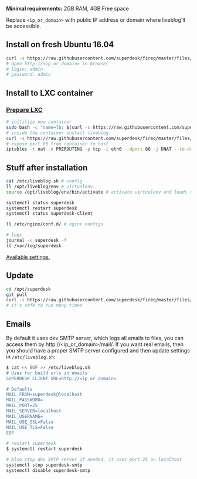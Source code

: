 **Minimal requirements:**
2GB RAM, 4GB Free space

Replace `<ip_or_domain>` with public IP address or domain where liveblog'll be accessible.

## Install on fresh Ubuntu 16.04
```sh
curl -s https://raw.githubusercontent.com/superdesk/fireq/master/files/liveblog/install | sudo bash
# Open http://<ip_or_domain> in browser
# login: admin
# password: admin
```

## Install to LXC container

### [Prepare LXC](../../docs/lxc.md)

```sh
# initilize new container
sudo bash -c "name=lb; $(curl -s https://raw.githubusercontent.com/superdesk/fireq/master/files/superdesk/lxc-init)"
# inside the container install liveblog
curl -s https://raw.githubusercontent.com/superdesk/fireq/master/files/liveblog/install | bash
# expose port 80 from container to host
iptables -t nat -A PREROUTING -p tcp -i eth0 --dport 80 -j DNAT --to-destination $(sudo lxc-info -iH -n lb)
```

## Stuff after installation
```sh
cat /etc/liveblog.sh # config
ll /opt/liveblog/env # virtualenv
source /opt/liveblog/env/bin/activate # activate virtualenv and loads variables from /etc/liveblog.sh

systemctl status superdesk
systemctl restart superdesk
systemctl status superdesk-client

ll /etc/nginx/conf.d/ # nginx configs

# logs
journal -u superdesk -f
ll /var/log/superdesk
```

[Available settings.](https://superdesk.readthedocs.io/en/latest/settings.html#default-settings)

## Update
```sh
cd /opt/superdesk
git pull
curl -s https://raw.githubusercontent.com/superdesk/fireq/master/files/liveblog/install | sudo bash
# it's safe to run many times
```

## Emails
By default it uses dev SMTP server, which logs all emails to files, you can access them by http://<ip_or_domain>/mail/. If you want real emails, then you should have a proper SMTP server configured and then update settings in `/etc/liveblog.sh`:
```sh
$ cat << EOF >> /etc/liveblog.sh
# Uses for build urls in emails
SUPERDESK_CLIENT_URL=http://<ip_or_domain>

# Defaults
MAIL_FROM=superdesk@localhost
MAIL_PASSWORD=
MAIL_PORT=25
MAIL_SERVER=localhost
MAIL_USERNAME=
MAIL_USE_SSL=False
MAIL_USE_TLS=False
EOF

# restart superdesk
$ systemctl restart superdesk

# Also stop dev SMTP server if needed, it uses port 25 on localhost
systemctl stop superdesk-smtp
systemctl disable superdesk-smtp

```

